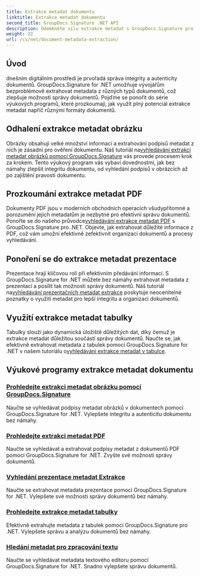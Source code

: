 ```yaml
---
title: Extrakce metadat dokumentu
linktitle: Extrakce metadat dokumentu
second_title: GroupDocs.Signature .NET API
description: Odemkněte sílu extrakce metadat s GroupDocs.Signature pro .NET. Naučte se snadno vyhledávat a extrahovat metadata dokumentů pro lepší správu.
weight: 22
url: /cs/net/document-metadata-extraction/
---
```


## Úvod

dnešním digitálním prostředí je prvořadá správa integrity a autenticity dokumentů. GroupDocs.Signature for .NET umožňuje vývojářům bezproblémově extrahovat metadata z různých typů dokumentů, což zlepšuje možnosti správy dokumentů. Pojďme se ponořit do série výukových programů, které prozkoumají, jak využít plný potenciál extrakce metadat napříč různými formáty dokumentů.

## Odhalení extrakce metadat obrázku
 Obrázky obsahují velké množství informací a extrahování podpisů metadat z nich je zásadní pro ověření dokumentu. Náš tutoriál na[vyhledávání extrakcí metadat obrázků pomocí GroupDocs.Signature](./search-image-metadata-extraction/) vás provede procesem krok za krokem. Tento výukový program vás vybaví dovednostmi, jak bez námahy zlepšit integritu dokumentu, od vyhledání podpisů v obrázcích až po zajištění pravosti dokumentu.

## Prozkoumání extrakce metadat PDF
Dokumenty PDF jsou v moderních obchodních operacích všudypřítomné a porozumění jejich metadatům je nezbytné pro efektivní správu dokumentů. Ponořte se do našeho průvodce[vyhledávání extrakce metadat PDF](./search-pdf-metadata-extraction/) s GroupDocs.Signature pro .NET. Objevte, jak extrahovat důležité informace z PDF, což vám umožní efektivně zefektivnit organizaci dokumentů a procesy vyhledávání.

## Ponoření se do extrakce metadat prezentace
 Prezentace hrají klíčovou roli při efektivním předávání informací. S GroupDocs.Signature for .NET můžete bez námahy extrahovat metadata z prezentací a posílit tak možnosti správy dokumentů. Náš tutoriál na[vyhledávání prezentačních metadat extrakce](./search-presentation-metadata-extraction/) poskytuje neocenitelné poznatky o využití metadat pro lepší integritu a organizaci dokumentů.

## Využití extrakce metadat tabulky
Tabulky slouží jako dynamická úložiště důležitých dat, díky čemuž je extrakce metadat důležitou součástí správy dokumentů. Naučte se, jak efektivně extrahovat metadata z tabulek pomocí GroupDocs.Signature for .NET v našem tutoriálu o[vyhledávání extrakce metadat v tabulce](./search-spreadsheet-metadata-extraction/). 

## Výukové programy extrakce metadat dokumentu
### [Prohledejte extrakci metadat obrázku pomocí GroupDocs.Signature](./search-image-metadata-extraction/)
Naučte se vyhledávat podpisy metadat obrázků v dokumentech pomocí GroupDocs.Signature for .NET. Vylepšete integritu a autenticitu dokumentu bez námahy.
### [Prohledejte extrakci metadat PDF](./search-pdf-metadata-extraction/)
Naučte se vyhledávat a extrahovat podpisy metadat z dokumentů PDF pomocí GroupDocs.Signature for .NET. Zvyšte své možnosti správy dokumentů.
### [Vyhledání prezentace metadat Extrakce](./search-presentation-metadata-extraction/)
Naučte se extrahovat metadata prezentace pomocí GroupDocs.Signature for .NET. Vylepšete své možnosti správy dokumentů bez námahy.
### [Prohledejte extrakce metadat tabulky](./search-spreadsheet-metadata-extraction/)
Efektivně extrahujte metadata z tabulek pomocí GroupDocs.Signature pro .NET. Vylepšete správu a analýzu dokumentů bez námahy.
### [Hledání metadat pro zpracování textu](./search-word-processing-metadata-extraction/)
Naučte se vyhledávat metadata textového editoru pomocí GroupDocs.Signature for .NET. Snadno vylepšete správu dokumentů.